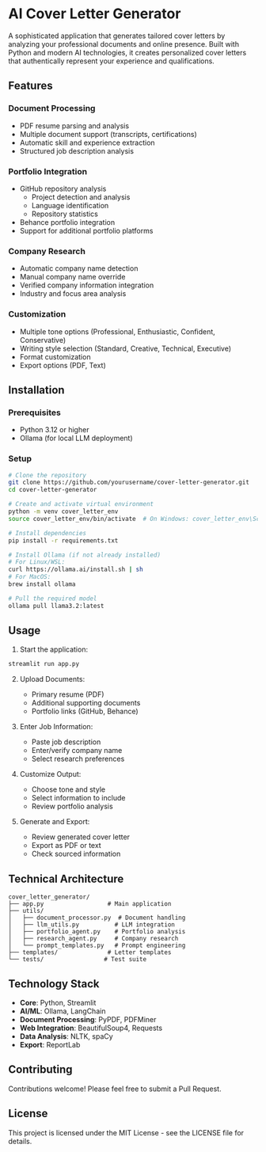 # AI Cover Letter Generator

A sophisticated application that generates tailored cover letters by analyzing your professional documents and online presence. Built with Python and modern AI technologies, it creates personalized cover letters that authentically represent your experience and qualifications.

## Features

### Document Processing
- PDF resume parsing and analysis
- Multiple document support (transcripts, certifications)
- Automatic skill and experience extraction
- Structured job description analysis

### Portfolio Integration
- GitHub repository analysis
  - Project detection and analysis
  - Language identification
  - Repository statistics
- Behance portfolio integration
- Support for additional portfolio platforms

### Company Research
- Automatic company name detection
- Manual company name override
- Verified company information integration
- Industry and focus area analysis

### Customization
- Multiple tone options (Professional, Enthusiastic, Confident, Conservative)
- Writing style selection (Standard, Creative, Technical, Executive)
- Format customization
- Export options (PDF, Text)

## Installation

### Prerequisites
- Python 3.12 or higher
- Ollama (for local LLM deployment)

### Setup
```bash
# Clone the repository
git clone https://github.com/yourusername/cover-letter-generator.git
cd cover-letter-generator

# Create and activate virtual environment
python -m venv cover_letter_env
source cover_letter_env/bin/activate  # On Windows: cover_letter_env\Scripts\activate

# Install dependencies
pip install -r requirements.txt

# Install Ollama (if not already installed)
# For Linux/WSL:
curl https://ollama.ai/install.sh | sh
# For MacOS:
brew install ollama

# Pull the required model
ollama pull llama3.2:latest
```

## Usage

1. Start the application:
```bash
streamlit run app.py
```

2. Upload Documents:
   - Primary resume (PDF)
   - Additional supporting documents
   - Portfolio links (GitHub, Behance)

3. Enter Job Information:
   - Paste job description
   - Enter/verify company name
   - Select research preferences

4. Customize Output:
   - Choose tone and style
   - Select information to include
   - Review portfolio analysis

5. Generate and Export:
   - Review generated cover letter
   - Export as PDF or text
   - Check sourced information

## Technical Architecture
```
cover_letter_generator/
├── app.py                  # Main application
├── utils/
│   ├── document_processor.py  # Document handling
│   ├── llm_utils.py          # LLM integration
│   ├── portfolio_agent.py    # Portfolio analysis
│   ├── research_agent.py     # Company research
│   └── prompt_templates.py   # Prompt engineering
├── templates/              # Letter templates
└── tests/                 # Test suite
```

## Technology Stack
- **Core**: Python, Streamlit
- **AI/ML**: Ollama, LangChain
- **Document Processing**: PyPDF, PDFMiner
- **Web Integration**: BeautifulSoup4, Requests
- **Data Analysis**: NLTK, spaCy
- **Export**: ReportLab

## Contributing
Contributions welcome! Please feel free to submit a Pull Request.

## License
This project is licensed under the MIT License - see the LICENSE file for details.